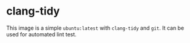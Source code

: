 # clang-tidy
This image is a simple `ubuntu:latest` with `clang-tidy` and `git`.
It can be used for automated lint test.
